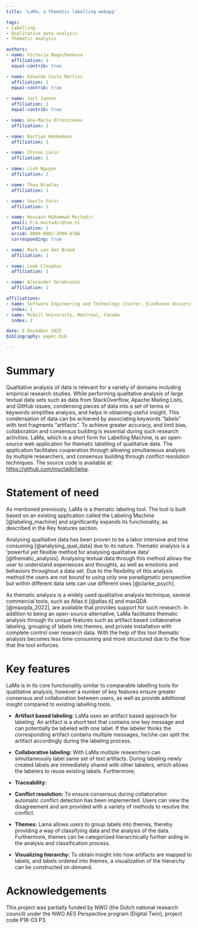 ```yaml
---
title: 'LaMa, a thematic labelling webapp'

tags:
- Labelling
- Qualitative data analysis
- Thematic analysis

authors:
- name: Victoria Bogachenkova 
  affiliation: 1
  equal-contrib: true

- name: Eduardo Costa Martins 
  affiliation: 1
  equal-contrib: true
  
- name: Jarl Jansen 
  affiliation: 1
  equal-contrib: true

- name: Ana-Maria Olteniceanu
  affiliation: 1

- name: Bartjan Henkemans 
  affiliation: 1

- name: Chinno Lavin
  affiliation: 1

- name: Linh Nguyen
  affiliation: 2

- name: Thea Bradley 
  affiliation: 1

- name: Veerle Fürst
  affiliation: 1

- name: Hossain Muhammad Muctadir
  email: h.m.muctadir@tue.nl
  affiliation: 1
  orcid: 0000-0002-2090-4766
  corresponding: true

- name: Mark van den Brand
  affiliation: 1

- name: Loek Cleophas
  affiliation: 1

- name: Alexander Serebrenik
  affiliation: 1

affiliations:
- name: Software Engineering and Technology cluster, Eindhoven University of Technology, Eindhoven, The Netherlands
  index: 1
- name: McGill University, Montreal, Canada
  index: 2

date: 6 December 2022
bibliography: paper.bib

---
```


# Summary

Qualitative analysis of data is relevant for a variety of domains including empirical research studies. While performing qualitative analysis of large textual data sets such as data from StackOverflow, Apache Mailing Lists, and GitHub issues, condensing pieces of data into a set of terms or keywords simplifies analysis, and helps in obtaining useful insight. This condensation of data can be achieved by associating keywords “labels” with text fragments “artifacts”. To achieve greater accuracy, and limit bias, collaboration and consensus building is essential during such research activities. LaMa, which is a short form for Labelling Machine, is an open-source web application for thematic labelling of qualitative data. The application facilitates cooperation through allowing simultaneous analysis by multiple researchers, and consensus building through conflict resolution techniques. The source code is available at: <https://github.com/muctadir/lama>.

# Statement of need

As mentioned previously, LaMa is a thematic labeling tool. The tool is built based on an existing application called the Labeling Machine [@labeling_machine] and significantly expands its functionality, as described in the Key features section.

Analysing qualitative data has been proven to be a labor intensive and time consuming [@analysing_qual_data] due to its nature. Thematic analysis is a ‘powerful yet flexible method for analysing qualitative data’ [@thematic_analysis]. Analysing textual data through this method allows the user to understand experiences and thoughts, as well as emotions and behaviors throughout a data set. Due to the flexibility of this analysis method the users are not bound to using only one paradigmatic perspective but within different data sets can use different ones [@clarke_psych].

As thematic analysis is a widely used qualitative analysis technique, several commercial tools, such as Atlas.ti [@atlas.ti]  and maxQDA [@maxqda_2022], are available that provides support for such research. In addition to being an open-source alternative, LaMa facilitates thematic analysis through its unique features such as artifact based collaborative labeling, grouping of labels into themes, and private installation with complete control over research data. With the help of this tool thematic analysis becomes less time consuming and more structured due to the flow that the tool enforces.

# Key features

LaMa is in its core functionality similar to comparable labelling tools for qualitative analysis, however a number of key features ensure greater consensus and collaboration between users, as well as provide additional insight compared to existing labelling tools.

- __Artifact based labeling:__ LaMa uses an artifact based approach for labeling. An artifact is a short text that contains one key message and can potentially be labeled with one label. If the labeler thinks the corresponding artifact contains multiple messages, he/she can split the artifact accordingly during the labeling process.

- __Collaborative labeling:__ With LaMa multiple researchers can simultaneously label same set of text artifacts. During labeling newly created labels are immediately shared with other labelers, which allows the labelers to reuse existing labels. Furthermore, 

- __Traceability:__

- __Conflict resolution:__ To ensure consensus during collaboration automatic conflict detection has been implemented. Users can view the disagreement and are provided with a variety of methods to resolve the conflict.

- __Themes:__ Lama allows users to group labels into themes, thereby providing a way of classifying data and the analysis of the data. Furthermore, themes can be categorized hierarchically further aiding in the analysis and classification process.

- __Visualizing hierarchy:__ To obtain insight into how artifacts are mapped to labels, and labels ordered into themes, a visualization of the hierarchy can be constructed on demand.

# Acknowledgements

This project was partially funded by NWO (the Dutch national research council) under the NWO AES Perspective program (Digital Twin), project code P18-03 P3.
